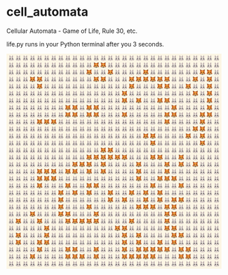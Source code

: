 # cell_automata
Cellular Automata - Game of Life, Rule 30, etc.

life.py runs in your Python terminal after you 3 seconds.

![alt text](life_demo.png)
